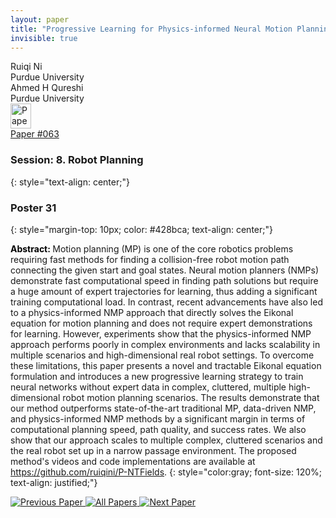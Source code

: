 ```yaml
---
layout: paper
title: "Progressive Learning for Physics-informed Neural Motion Planning"
invisible: true
---
```

<div class="paper-authors">
<div class="paper-author-box">
    <div class="paper-author-name">Ruiqi Ni</div>
    <div class="paper-author-uni">Purdue University</div>
</div>
<div class="paper-author-box">
    <div class="paper-author-name">Ahmed H Qureshi</div>
    <div class="paper-author-uni">Purdue University</div>
</div>

</div><div class="paper-pdf">
<div> <a href="http://www.roboticsproceedings.org/rss19/p063.pdf"><img src="{{ site.baseurl }}/images/paper_link.png" alt="Paper Website" width = "33"  height = "40"/></a> </div>
<div> <a href="http://www.roboticsproceedings.org/rss19/p063.pdf">Paper&nbsp;#063</a> </div>
</div>

### Session: 8. Robot Planning
{: style="text-align: center;"}

### Poster 31
{: style="margin-top: 10px; color: #428bca; text-align: center;"}

<b style="color: black;">Abstract: </b>Motion planning (MP) is one of the core robotics problems requiring fast methods for finding a collision-free robot motion path connecting the given start and goal states. Neural motion planners (NMPs) demonstrate fast computational speed in finding path solutions but require a huge amount of expert trajectories for learning, thus adding a significant training computational load. In contrast, recent advancements have also led to a physics-informed NMP approach that directly solves the Eikonal equation for motion planning and does not require expert demonstrations for learning. However, experiments show that the physics-informed NMP approach performs poorly in complex environments and lacks scalability in multiple scenarios and high-dimensional real robot settings. To overcome these limitations, this paper presents a novel and tractable Eikonal equation formulation and introduces a new progressive learning strategy to train neural networks without expert data in complex, cluttered, multiple high-dimensional robot motion planning scenarios. The results demonstrate that our method outperforms state-of-the-art traditional MP, data-driven NMP, and physics-informed NMP methods by a significant margin in terms of computational planning speed, path quality, and success rates. We also show that our approach scales to multiple complex, cluttered scenarios and the real robot set up in a narrow passage environment. The proposed method's videos and code implementations are available at https://github.com/ruiqini/P-NTFields.
{: style="color:gray; font-size: 120%; text-align: justified;"}


<div class="paper-menu">
<a href="{{ site.baseurl }}/program/papers/062/"> <img src="{{ site.baseurl }}/images/previous_paper_icon.png" alt="Previous Paper" title="Previous Paper"/> </a>
<a href="{{ site.baseurl }}/program/papers"><img src="{{ site.baseurl }}/images/overview_icon.png" alt="All Papers" title="All Papers"/> </a>
<a href="{{ site.baseurl }}/program/papers/064/"> <img src="{{ site.baseurl }}/images/next_paper_icon.png" alt="Next Paper" title="Next Paper"/> </a>

</div>
